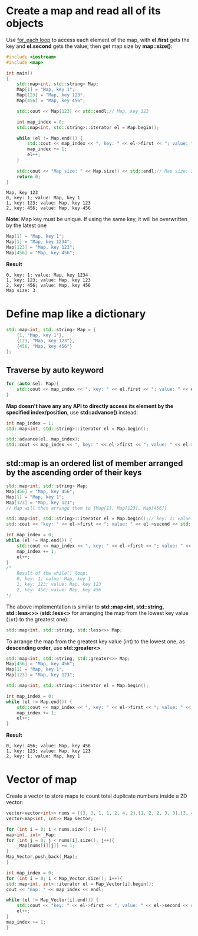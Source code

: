 # Create a map and read all of its objects

Use [for_each loop](../Introduction/Function/README.md#for-each-loop) to access each element of the map, with **el.first** gets the key and **el.second** gets the value; then get map size by **map::size()**: 
```cpp
#include <iostream>
#include <map>

int main()
{
    std::map<int, std::string> Map;
    Map[1] = "Map, key 1";
    Map[123] = "Map, key 123";
    Map[456] = "Map, key 456";

    std::cout << Map[123] << std::endl;// Map, key 123

    int map_index = 0;
    std::map<int, std::string>::iterator el = Map.begin();

    while (el != Map.end()) {
        std::cout << map_index << ", key: " << el->first << "; value: " << el->second << std::endl;
        map_index += 1;
        el++;
    }
    
	std::cout << "Map size: " << Map.size() << std::endl;// Map size: 3
    return 0;
}
```
```
Map, key 123
0, key: 1; value: Map, key 1
1, key: 123; value: Map, key 123
2, key: 456; value: Map, key 456
```
**Note**: Map key must be unique. If using the same key, it will be overwritten by the latest one
```cpp
Map[1] = "Map, key 1";
Map[1] = "Map, key 1234";
Map[123] = "Map, key 123";
Map[456] = "Map, key 456";
```
**Result**
```
0, key: 1; value: Map, key 1234
1, key: 123; value: Map, key 123
2, key: 456; value: Map, key 456
Map size: 3
```
# Define map like a dictionary
```cpp
std::map<int, std::string> Map = {
	{1, "Map, key 1"},
	{123, "Map, key 123"},
	{456, "Map, key 456"}
};
```
## Traverse by auto keyword
```cpp
for (auto &el: Map){
	std::cout << map_index << ", key: " << el.first << "; value: " << el.second << std::endl;
}
```
**Map doesn't have any any API to directly access its element by the specified index/position**, use **std::advance()** instead:
```cpp
int map_index = 1;
std::map<int, std::string>::iterator el = Map.begin();

std::advance(el, map_index);
std::cout << map_index << ", key: " << el->first << "; value: " << el->second << std::endl;
```
## std::map is an ordered list of member arranged by the ascending order of their keys
```cpp
std::map<int, std::string> Map;
Map[456] = "Map, key 456";
Map[1] = "Map, key 1";
Map[123] = "Map, key 123";
// Map will then arrange them to {Map[1], Map[123], Map[456]}

std::map<int, std::string>::iterator el = Map.begin();// key: 1; value: Map, key 1
std::cout << "key: " << el->first << "; value: " << el->second << std::endl;

int map_index = 0;
while (el != Map.end()) {
	std::cout << map_index << ", key: " << el->first << "; value: " << el->second << std::endl;
	map_index += 1;
	el++;
}
/*
	Result of thw while() loop:
	0, key: 1; value: Map, key 1
	1, key: 123; value: Map, key 123
	2, key: 456; value: Map, key 456
*/
```
The above implementation is similar to **std::map<int, std::string, std::less<>>** (**std::less<>** for arranging the map from the lowest key value (``int``) to the greatest one):
```cpp
std::map<int, std::string, std::less<>> Map;
```
To arrange the map from the greatest key value (int) to the lowest one, as **descending order**, use **std::greater<>**
```cpp
std::map<int, std::string, std::greater<>> Map;
Map[456] = "Map, key 456";
Map[1] = "Map, key 1";
Map[123] = "Map, key 123";

std::map<int, std::string>::iterator el = Map.begin();

int map_index = 0;
while (el != Map.end()) {
	std::cout << map_index << ", key: " << el->first << "; value: " << el->second << std::endl;
	map_index += 1;
	el++;
}
```
**Result**
```
0, key: 456; value: Map, key 456
1, key: 123; value: Map, key 123
2, key: 1; value: Map, key 1
```
# Vector of map

Create a vector to store maps to count total duplicate numbers inside a 2D vector:
```cpp
vector<vector<int>> nums = {{3, 3, 1, 1, 2, 4, 2},{1, 2, 2, 3, 3},{3, 4, 4, 5, 6}};
vector<map<int, int>> Map_Vector;

for (int i = 0; i < nums.size(); i++){
map<int, int> _Map;
for (int j = 0; j < nums[i].size(); j++){
    _Map[nums[i][j]] += 1;
}
Map_Vector.push_back(_Map);
}

int map_index = 0;
for (int i = 0; i < Map_Vector.size(); i++){
std::map<int, int>::iterator el = Map_Vector[i].begin();
cout << "map: " << map_index << endl;

while (el != Map_Vector[i].end()) {
    std::cout << "key: " << el->first << "; value: " << el->second << std::endl;
    el++;
}
map_index += 1;
}
```
